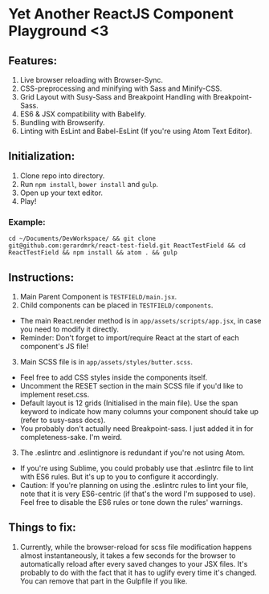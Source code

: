 # Yet Another ReactJS Component Playground <3

## Features:
1. Live browser reloading with Browser-Sync.
2. CSS-preprocessing and minifying with Sass and Minify-CSS.
3. Grid Layout with Susy-Sass and Breakpoint Handling with Breakpoint-Sass.
4. ES6 & JSX compatibility with Babelify.
5. Bundling with Browserify.
6. Linting with EsLint and Babel-EsLint (If you're using Atom Text Editor).

## Initialization:
1. Clone repo into directory.
2. Run `npm install`, `bower install` and `gulp`.
3. Open up your text editor.
4. Play!

### Example:

```
cd ~/Documents/DevWorkspace/ && git clone git@github.com:gerardmrk/react-test-field.git ReactTestField && cd ReactTestField && npm install && atom . && gulp
```

## Instructions:

1. Main Parent Component is  `TESTFIELD/main.jsx`.
2. Child components can be placed in `TESTFIELD/components`.
  * The main React.render method is in `app/assets/scripts/app.jsx`, in case you need to modify it directly.
  * Reminder: Don't forget to import/require React at the start of each component's JS file!

3. Main SCSS file is in `app/assets/styles/butter.scss`.
  * Feel free to add CSS styles inside the components itself.
  * Uncomment the RESET section in the main SCSS file if you'd like to implement reset.css.
  * Default layout is 12 grids (Initialised in the main file). Use the span keyword to indicate how many columns your component should take up (refer to susy-sass docs).
  * You probably don't actually need Breakpoint-sass. I just added it in for completeness-sake. I'm weird.

3. The .eslintrc and .eslintignore is redundant if you're not using Atom.
  * If you're using Sublime, you could probably use that .eslintrc file to lint with ES6 rules. But it's up to you to configure it accordingly.
  * Caution: If you're planning on using the .eslintrc rules to lint your file, note that it is very ES6-centric (if that's the word I'm supposed to use). Feel free to disable the ES6 rules or tone down the rules' warnings.


## Things to fix:
1. Currently, while the browser-reload for scss file modification happens almost instantaneously, it takes a few seconds for the browser to automatically reload after every saved changes to your JSX files. It's probably to do with the fact that it has to uglify every time it's changed. You can remove that part in the Gulpfile if you like.
